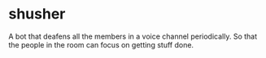 # shusher
A bot that deafens all the members in a voice channel periodically. So that the people in the room can focus on getting stuff done.

